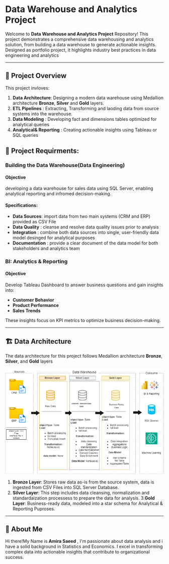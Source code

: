 # Data Warehouse and Analytics Project

Welcome to **Data Warehouse and Analytics Project** Repository!
This project demonstrates a comprehensive data warehousing and analytics solution, from building a data warehouse to generate actionable insights.
Designed as portfolio project, it highlights industry best practices in data engineering and analytics

-----
## 📖 Project Overview

This project invloves:
1. **Data Architecture**: Designing a modern data warehouse using Medallion architecture **Bronze**, **Silver**
and **Gold** layers.
2. **ETL Pipelines** : Extracting, Transforming and laoding data from source systems into the warehouse.
3. **Data Modeling** : Developing fact and dimensions tables optimized for analytical queries
4. **Analytical& Reporting** : Creating actionable insights using Tableau or SQL queries



## 🚀 Project Requirments:

### Building the Data Warehouse(Data Engineering)
#### Objective
developing a data warehouse for sales data using SQL Server, enabling analytical reporting and infromed decision-making.

#### Specifications:

- **Data Sources**: import data from two main systems (CRM and ERP) provided as CSV File
- **Data Quality** : cleanse and resolve data quality issues prior to analysis
- **Integration** : combine both data sources into single, user-friendly data model desinged for analytical purposes
- **Documentation** : provide a clear document of the data model for both stakeholders and analytics team



### BI: Analytics & Reporting

#### Objective
Develop Tableau Dashboard to answer business questions and gain insights into:
- **Customer Behavior**
- **Product Performance**
- **Sales Trends**

These insights focus on KPI metrics to optimize business decision-making. 

----

## 🏗️ Data Architecture 

The data architecture for this project follows Medallion architecture **Bronze**, **Silver**, and **Gold** layers

![image alt](https://github.com/Miras98/sql_datawarehouse_project/blob/de2fd75dc8ba54554cc7996b1496c75b78ab4b7b/docs/data%20architecture1-drawio.png)


1. **Bronze Layer**: Stores raw data as-is from the source system, data is ingested from CSV Files into SQL Server
  Database.
2. **Silver Layer**: This step includes data cleansing, normalization and standardaization processess
 to prepare the data for analysis.
3.**Gold Layer**: Business-ready data, modeled into a star schema for Analytical & Reporting Puproses.

----


## 🌟 About Me

Hi there!My Name is **Amira Saeed** , I'm passionate about data analysis and i have a solid background in Statistics and Economics.
I excel in transforming complex data into actionable insights that contribute to organizational success.


